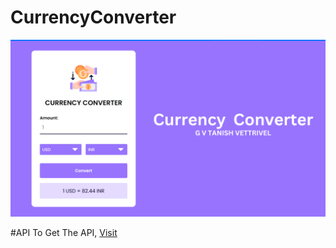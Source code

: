 # CurrencyConverter
<img src="pic.png">

#API
To Get The API, <a href="https://www.exchangerate-api.com/">Visit</a>
